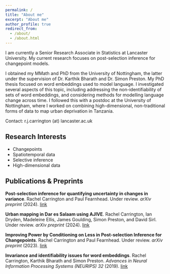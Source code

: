 ```yaml
---
permalink: /
title: "About me"
excerpt: "About me"
author_profile: true
redirect_from: 
  - /about/
  - /about.html
---
```


I am currently a Senior Research Associate in Statistics at Lancaster University. My current research focuses on post-selection inference for changepoint models. 

I obtained my MMath and PhD from the University of Nottingham, the latter under the supervision of Dr. Karthik Bharath and Dr. Simon Preston. My PhD thesis focused on word embeddings used to model language. I investigated several aspects of this topic, including addressing the non-identifiability of sets of word embeddings, and considering methods for modelling language change across time. I followed this with a postdoc at the University of Nottingham, where I worked on combining high-dimensional, non-traditional forms of data to map urban deprivation in Tanzania.

Contact: r.j.carrington (at) lancaster.ac.uk

## Research Interests
- Changepoints
- Spatiotemporal data
- Selective inference
- High-dimensional data

## Publications & Preprints

**Post-selection inference for quantifying uncertainty in changes in variance**. Rachel Carrington and Paul Fearnhead. Under review. *arXiv preprint* (2024). [link](https://arxiv.org/abs/2405.15670)

**Urban mapping in Dar es Salaam using AJIVE**. Rachel Carrington, Ian Dryden, Madeleine Ellis, James Goulding, Simon Preston, and David Sirl. Under review. *arXiv preprint* (2024). [link](https://arxiv.org/abs/2403.09014)

**Improving Power by Conditioning on Less in Post-selection Inference for Changepoints**. Rachel Carrington and Paul Fearnhead. Under review. *arXiv preprint* (2023).
[link](https://arxiv.org/abs/2301.05636)

**Invariance and identifiability issues for word embeddings**. Rachel Carrington, Karthik Bharath and Simon Preston. *Advances in Neural Information Processing Systems (NEURIPS) 32* (2019).
[link](https://proceedings.neurips.cc/paper/2019/file/44885837c518b06e3f98b41ab8cedc0f-Paper.pdf)
